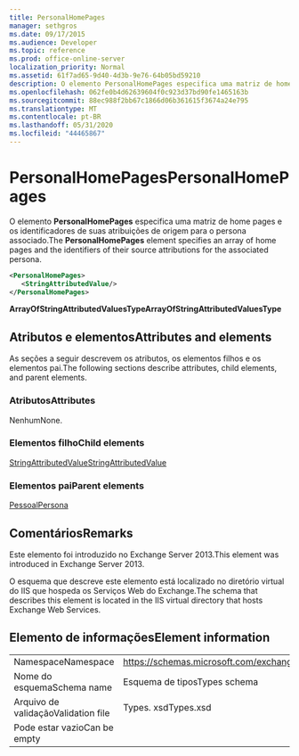 ```yaml
---
title: PersonalHomePages
manager: sethgros
ms.date: 09/17/2015
ms.audience: Developer
ms.topic: reference
ms.prod: office-online-server
localization_priority: Normal
ms.assetid: 61f7ad65-9d40-4d3b-9e76-64b05bd59210
description: O elemento PersonalHomePages especifica uma matriz de home pages e os identificadores de suas atribuições de origem para o persona associado.
ms.openlocfilehash: 062fe0b4d62639604f0c923d37bd90fe1465163b
ms.sourcegitcommit: 88ec988f2bb67c1866d06b361615f3674a24e795
ms.translationtype: MT
ms.contentlocale: pt-BR
ms.lasthandoff: 05/31/2020
ms.locfileid: "44465867"
---
```

# <a name="personalhomepages"></a><span data-ttu-id="169fc-103">PersonalHomePages</span><span class="sxs-lookup"><span data-stu-id="169fc-103">PersonalHomePages</span></span>

<span data-ttu-id="169fc-104">O elemento **PersonalHomePages** especifica uma matriz de home pages e os identificadores de suas atribuições de origem para o persona associado.</span><span class="sxs-lookup"><span data-stu-id="169fc-104">The **PersonalHomePages** element specifies an array of home pages and the identifiers of their source attributions for the associated persona.</span></span> 
  
```XML
<PersonalHomePages>
   <StringAttributedValue/>
</PersonalHomePages>
```

 <span data-ttu-id="169fc-105">**ArrayOfStringAttributedValuesType**</span><span class="sxs-lookup"><span data-stu-id="169fc-105">**ArrayOfStringAttributedValuesType**</span></span>
## <a name="attributes-and-elements"></a><span data-ttu-id="169fc-106">Atributos e elementos</span><span class="sxs-lookup"><span data-stu-id="169fc-106">Attributes and elements</span></span>

<span data-ttu-id="169fc-107">As seções a seguir descrevem os atributos, os elementos filhos e os elementos pai.</span><span class="sxs-lookup"><span data-stu-id="169fc-107">The following sections describe attributes, child elements, and parent elements.</span></span>
  
### <a name="attributes"></a><span data-ttu-id="169fc-108">Atributos</span><span class="sxs-lookup"><span data-stu-id="169fc-108">Attributes</span></span>

<span data-ttu-id="169fc-109">Nenhum</span><span class="sxs-lookup"><span data-stu-id="169fc-109">None.</span></span>
  
### <a name="child-elements"></a><span data-ttu-id="169fc-110">Elementos filho</span><span class="sxs-lookup"><span data-stu-id="169fc-110">Child elements</span></span>

[<span data-ttu-id="169fc-111">StringAttributedValue</span><span class="sxs-lookup"><span data-stu-id="169fc-111">StringAttributedValue</span></span>](stringattributedvalue.md)
  
### <a name="parent-elements"></a><span data-ttu-id="169fc-112">Elementos pai</span><span class="sxs-lookup"><span data-stu-id="169fc-112">Parent elements</span></span>

[<span data-ttu-id="169fc-113">Pessoal</span><span class="sxs-lookup"><span data-stu-id="169fc-113">Persona</span></span>](persona.md)
  
## <a name="remarks"></a><span data-ttu-id="169fc-114">Comentários</span><span class="sxs-lookup"><span data-stu-id="169fc-114">Remarks</span></span>

<span data-ttu-id="169fc-115">Este elemento foi introduzido no Exchange Server 2013.</span><span class="sxs-lookup"><span data-stu-id="169fc-115">This element was introduced in Exchange Server 2013.</span></span>
  
<span data-ttu-id="169fc-116">O esquema que descreve este elemento está localizado no diretório virtual do IIS que hospeda os Serviços Web do Exchange.</span><span class="sxs-lookup"><span data-stu-id="169fc-116">The schema that describes this element is located in the IIS virtual directory that hosts Exchange Web Services.</span></span>
  
## <a name="element-information"></a><span data-ttu-id="169fc-117">Elemento de informações</span><span class="sxs-lookup"><span data-stu-id="169fc-117">Element information</span></span>

|||
|:-----|:-----|
|<span data-ttu-id="169fc-118">Namespace</span><span class="sxs-lookup"><span data-stu-id="169fc-118">Namespace</span></span>  <br/> |https://schemas.microsoft.com/exchange/services/2006/types  <br/> |
|<span data-ttu-id="169fc-119">Nome do esquema</span><span class="sxs-lookup"><span data-stu-id="169fc-119">Schema name</span></span>  <br/> |<span data-ttu-id="169fc-120">Esquema de tipos</span><span class="sxs-lookup"><span data-stu-id="169fc-120">Types schema</span></span>  <br/> |
|<span data-ttu-id="169fc-121">Arquivo de validação</span><span class="sxs-lookup"><span data-stu-id="169fc-121">Validation file</span></span>  <br/> |<span data-ttu-id="169fc-122">Types. xsd</span><span class="sxs-lookup"><span data-stu-id="169fc-122">Types.xsd</span></span>  <br/> |
|<span data-ttu-id="169fc-123">Pode estar vazio</span><span class="sxs-lookup"><span data-stu-id="169fc-123">Can be empty</span></span>  <br/> ||
   

